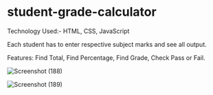 # student-grade-calculator

Technology Used:- HTML, CSS, JavaScript

Each student has to enter respective subject marks and see all output.

Features: Find Total, Find Percentage, Find Grade, Check Pass or Fail.



![Screenshot (188)](https://user-images.githubusercontent.com/91784572/211360145-bd7f3e07-bf90-4874-adb6-696e9bdb0089.png)



![Screenshot (189)](https://user-images.githubusercontent.com/91784572/211360170-1909cfe5-49ba-4e42-8e04-2ad1d91b7602.png)
